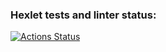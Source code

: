 ### Hexlet tests and linter status:
[![Actions Status](https://github.com/Gruzimaru/python-project-49/actions/workflows/hexlet-check.yml/badge.svg)](https://github.com/Gruzimaru/python-project-49/actions)